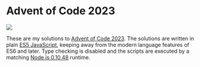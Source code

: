 # Advent of Code 2023

[![](https://img.shields.io/badge/2023-4%2F50-FFFF66?&logo=adventofcode&labelColor=0F0F23)](https://adventofcode.com/2023)

These are my solutions to [Advent of Code 2023](https://adventofcode.com/2023). The solutions are written in plain [ES5 JavaScript](https://262.ecma-international.org/5.1/), keeping away from the modern language features of ES6 and later. Type checking is disabled and the scripts are executed by a matching [Node.js 0.10.48](https://nodejs.org/docs/latest-v0.10.x/api/) runtime.
